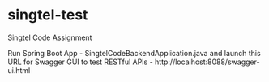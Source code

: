 # singtel-test
Singtel Code Assignment

Run Spring Boot App - SingtelCodeBackendApplication.java and launch this URL for Swagger GUI to test RESTful APIs -
http://localhost:8088/swagger-ui.html
